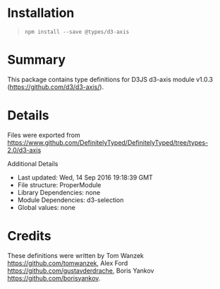 # Installation
> `npm install --save @types/d3-axis`

# Summary
This package contains type definitions for D3JS d3-axis module v1.0.3 (https://github.com/d3/d3-axis/).

# Details
Files were exported from https://www.github.com/DefinitelyTyped/DefinitelyTyped/tree/types-2.0/d3-axis

Additional Details
 * Last updated: Wed, 14 Sep 2016 19:18:39 GMT
 * File structure: ProperModule
 * Library Dependencies: none
 * Module Dependencies: d3-selection
 * Global values: none

# Credits
These definitions were written by Tom Wanzek <https://github.com/tomwanzek>, Alex Ford <https://github.com/gustavderdrache>, Boris Yankov <https://github.com/borisyankov>.

